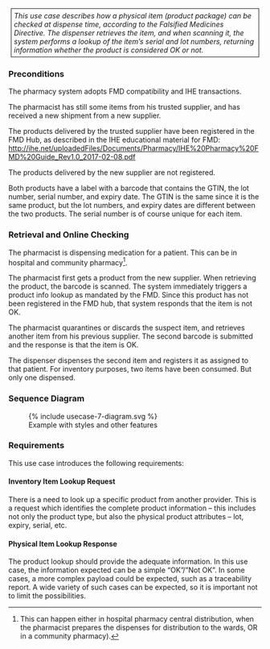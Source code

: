 <style>
  .table-usecase {
    width: 100%;
  }

  .table-usecase > thead > tr > th,
  .table-usecase > tbody > tr > th,
  .table-usecase > tfoot > tr > th,
  .table-usecase > thead > tr > td,
  .table-usecase > tbody > tr > td,
  .table-usecase > tfoot > tr > td {
    text-align: center;
  }

  .table-usecase .cell-shaded {
    background-color: #e6e6ff;
  }
  
  .table-usecase .cell-fat-bottom {
    border-bottom-width: 3px;
    border-bottom-color: #cccccc;
  }
</style>

<div style="  border: 1px solid; padding: 5px; margin: 5px;">
<i>This use case describes how a physical item (product package) can be
checked at dispense time, according to the Falsified Medicines
Directive. The dispenser retrieves the item, and when scanning it, the
system performs a lookup of the item’s serial and lot numbers, returning
information whether the product is considered OK or not.</i>
</div>

### Preconditions

The pharmacy system adopts FMD compatibility and IHE transactions.

The pharmacist has still some items from his trusted supplier, and has
received a new shipment from a new supplier.

The products delivered by the trusted supplier have been registered in
the FMD Hub, as described in the IHE educational material for FMD:
[<u>http://ihe.net/uploadedFiles/Documents/Pharmacy/IHE%20Pharmacy%20FMD%20Guide_Rev1.0_2017-02-08.pdf</u>](http://ihe.net/uploadedFiles/Documents/Pharmacy/IHE%20Pharmacy%20FMD%20Guide_Rev1.0_2017-02-08.pdf)

The products delivered by the new supplier are not registered.

Both products have a label with a barcode that contains the GTIN, the
lot number, serial number, and expiry date. The GTIN is the same since
it is the same product, but the lot numbers, and expiry dates are
different between the two products. The serial number is of course
unique for each item.

### Retrieval and Online Checking

The pharmacist is dispensing medication for a patient. This can be in
hospital and community pharmacy[^1].

The pharmacist first gets a product from the new supplier. When
retrieving the product, the barcode is scanned. The system immediately
triggers a product info lookup as mandated by the FMD. Since this
product has not been registered in the FMD hub, that system responds
that the item is not OK.

The pharmacist quarantines or discards the suspect item, and retrieves
another item from his previous supplier. The second barcode is submitted
and the response is that the item is OK.

The dispenser dispenses the second item and registers it as assigned to
that patient. For inventory purposes, two items have been consumed. But
only one dispensed.

### Sequence Diagram


<figure>
  {% include usecase-7-diagram.svg %}
  <figcaption>Example with styles and other features</figcaption>
</figure>

### Requirements

This use case introduces the following requirements:

#### Inventory Item Lookup Request

There is a need to look up a specific product from another provider.
This is a request which identifies the complete product information –
this includes not only the product type, but also the physical product
attributes – lot, expiry, serial, etc.

#### Physical Item Lookup Response

The product lookup should provide the adequate information. In this use
case, the information expected can be a simple “OK”/”Not OK”. In some
cases, a more complex payload could be expected, such as a traceability
report. A wide variety of such cases can be expected, so it is important
not to limit the possibilities.
<br>
<p>
</p>


[^1]: This can happen either in hospital pharmacy central distribution, when the pharmacist prepares the dispenses for distribution to the wards, OR in a community pharmacy).
